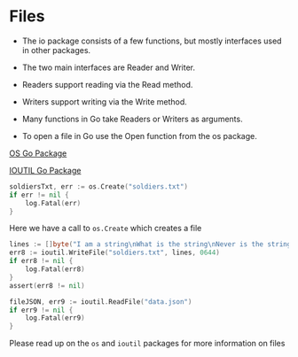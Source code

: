 # Files

* The io package consists of a few functions, but mostly interfaces used in other packages. 
* The two main interfaces are Reader and Writer. 
* Readers support reading via the Read method. 
* Writers support writing via the Write method. 
* Many functions in Go take Readers or Writers as arguments. 

* To open a file in Go use the Open function from the os package.

[OS Go Package](https://golang.org/pkg/os/)

[IOUTIL Go Package](https://golang.org/pkg/io/ioutil/)

```go
soldiersTxt, err := os.Create("soldiers.txt")
if err != nil {
    log.Fatal(err)
}
```

Here we have a call to `os.Create` which creates a file

```go
lines := []byte("I am a string\nWhat is the string\nNever is the string")
err8 := ioutil.WriteFile("soldiers.txt", lines, 0644)
if err8 != nil {
    log.Fatal(err8)
}
assert(err8 != nil)

fileJSON, err9 := ioutil.ReadFile("data.json")
if err9 != nil {
    log.Fatal(err9)
}
```

Please read up on the `os` and `ioutil` packages for more information on files